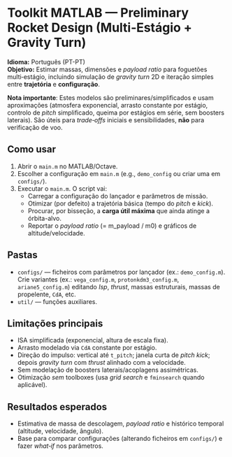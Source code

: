 # Toolkit MATLAB — Preliminary Rocket Design (Multi‑Estágio + Gravity Turn)

**Idioma:** Português (PT-PT)  
**Objetivo:** Estimar massas, dimensões e *payload ratio* para foguetões multi‑estágio, incluindo simulação de *gravity turn* 2D e iteração simples entre **trajetória** e **configuração**.

**Nota importante**: Estes modelos são preliminares/simplificados e usam aproximações (atmosfera exponencial, arrasto constante por estágio, controlo de *pitch* simplificado, queima por estágios em série, sem boosters laterais). São úteis para *trade‑offs* iniciais e sensibilidades, **não** para verificação de voo.

## Como usar
1. Abrir o `main.m` no MATLAB/Octave.
2. Escolher a configuração em `main.m` (e.g., `demo_config` ou criar uma em `configs/`).
3. Executar o `main.m`. O script vai:
   - Carregar a configuração do lançador e parâmetros de missão.
   - Otimizar (por defeito) a trajetória básica (tempo do *pitch* e *kick*).
   - Procurar, por bisseção, a **carga útil máxima** que ainda atinge a órbita-alvo.
   - Reportar o *payload ratio* (= m_payload / m0) e gráficos de altitude/velocidade.

## Pastas
- `configs/` — ficheiros com parâmetros por lançador (ex.: `demo_config.m`).  
  Crie variantes (ex.: `vega_config.m`, `protonkdm3_config.m`, `ariane5_config.m`) editando *Isp*, *thrust*, massas estruturais, massas de propelente, `CdA`, etc.
- `util/` — funções auxiliares.

## Limitações principais
- ISA simplificada (exponencial, altura de escala fixa).
- Arrasto modelado via `CdA` constante por estágio.
- Direção do impulso: vertical até `t_pitch`; janela curta de *pitch kick*; depois *gravity turn* com *thrust* alinhado com a velocidade.
- Sem modelação de boosters laterais/acoplagens assimétricas.
- Otimização *sem* toolboxes (usa *grid search* e `fminsearch` quando aplicável).

## Resultados esperados
- Estimativa de massa de descolagem, *payload ratio* e histórico temporal (altitude, velocidade, ângulo).
- Base para comparar configurações (alterando ficheiros em `configs/`) e fazer *what‑if* nos parâmetros.
